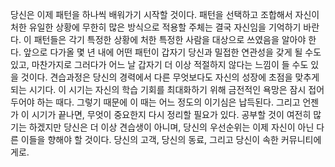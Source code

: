 당신은 이제 패턴을 하나씩 배워가기 시작할 것이다. 패턴을 선택하고 조합해서 자신이 처한 유일한 상황에 무한히 많은 방식으로 적용할 주체는 결국 자신임을 기억하기 바란다. 이 패턴들은 각기 특정한 상황에 처한 특정한 사람을 대상으로 쓰였음을 알아야 한다. 앞으로 다가올 몇 년 내에 어떤 패턴이 갑자기 당신과 밀접한 연관성을 갖게 될 수도 있고, 마찬가지로 그러다가 어느 날 갑자기 더 이상 적절하지 않다는 느낌이 들 수도 있을 것이다. 견습과정은 당신의 경력에서 다른 무엇보다도 자신의 성장에 초점을 맞추게 되는 시기다. 이 시기는 자신의 학습 기회를 최대화하기 위해 금전적인 욕망은 잠시 접어두어야 하는 때다. 그렇기 때문에 이 때는 어느 정도의 이기심은 납득된다. 그리고 언젠가 이 시기가 끝나면, 무엇이 중요한지 다시 정리할 필요가 있다. 공부할 것이 여전히 많기는 하겠지만 당신은 더 이상 견습생이 아니며, 당신의 우선순위는 이제 자신이 아닌 다른 이들을 향해야 할 것이다. 당신의 고객, 당신의 동료, 그리고 당신이 속한 커뮤니티에게로.